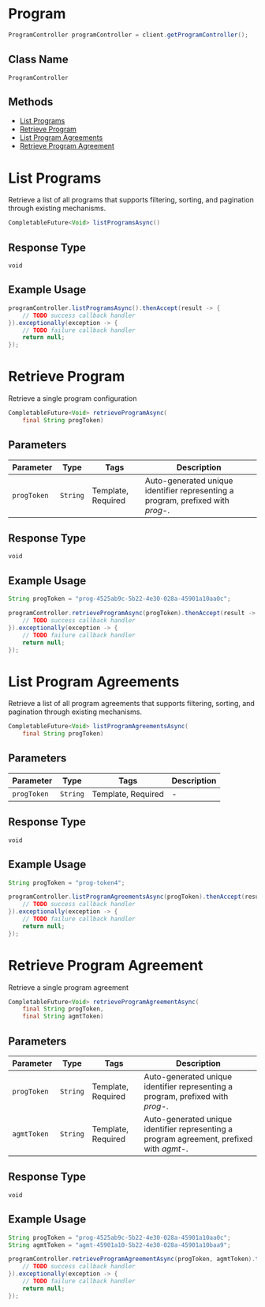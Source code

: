 # Program

```java
ProgramController programController = client.getProgramController();
```

## Class Name

`ProgramController`

## Methods

* [List Programs](../../doc/controllers/program.md#list-programs)
* [Retrieve Program](../../doc/controllers/program.md#retrieve-program)
* [List Program Agreements](../../doc/controllers/program.md#list-program-agreements)
* [Retrieve Program Agreement](../../doc/controllers/program.md#retrieve-program-agreement)


# List Programs

Retrieve a list of all programs that supports filtering, sorting, and pagination through existing mechanisms.

```java
CompletableFuture<Void> listProgramsAsync()
```

## Response Type

`void`

## Example Usage

```java
programController.listProgramsAsync().thenAccept(result -> {
    // TODO success callback handler
}).exceptionally(exception -> {
    // TODO failure callback handler
    return null;
});
```


# Retrieve Program

Retrieve a single program configuration

```java
CompletableFuture<Void> retrieveProgramAsync(
    final String progToken)
```

## Parameters

| Parameter | Type | Tags | Description |
|  --- | --- | --- | --- |
| `progToken` | `String` | Template, Required | Auto-generated unique identifier representing a program, prefixed with <i>prog-</i>. |

## Response Type

`void`

## Example Usage

```java
String progToken = "prog-4525ab9c-5b22-4e30-028a-45901a10aa0c";

programController.retrieveProgramAsync(progToken).thenAccept(result -> {
    // TODO success callback handler
}).exceptionally(exception -> {
    // TODO failure callback handler
    return null;
});
```


# List Program Agreements

Retrieve a list of all program agreements that supports filtering, sorting, and pagination through existing mechanisms.

```java
CompletableFuture<Void> listProgramAgreementsAsync(
    final String progToken)
```

## Parameters

| Parameter | Type | Tags | Description |
|  --- | --- | --- | --- |
| `progToken` | `String` | Template, Required | - |

## Response Type

`void`

## Example Usage

```java
String progToken = "prog-token4";

programController.listProgramAgreementsAsync(progToken).thenAccept(result -> {
    // TODO success callback handler
}).exceptionally(exception -> {
    // TODO failure callback handler
    return null;
});
```


# Retrieve Program Agreement

Retrieve a single program agreement

```java
CompletableFuture<Void> retrieveProgramAgreementAsync(
    final String progToken,
    final String agmtToken)
```

## Parameters

| Parameter | Type | Tags | Description |
|  --- | --- | --- | --- |
| `progToken` | `String` | Template, Required | Auto-generated unique identifier representing a program, prefixed with <i>prog-</i>. |
| `agmtToken` | `String` | Template, Required | Auto-generated unique identifier representing a program agreement, prefixed with <i>agmt-</i>. |

## Response Type

`void`

## Example Usage

```java
String progToken = "prog-4525ab9c-5b22-4e30-028a-45901a10aa0c";
String agmtToken = "agmt-45901a10-5b22-4e30-028a-45901a10baa9";

programController.retrieveProgramAgreementAsync(progToken, agmtToken).thenAccept(result -> {
    // TODO success callback handler
}).exceptionally(exception -> {
    // TODO failure callback handler
    return null;
});
```

